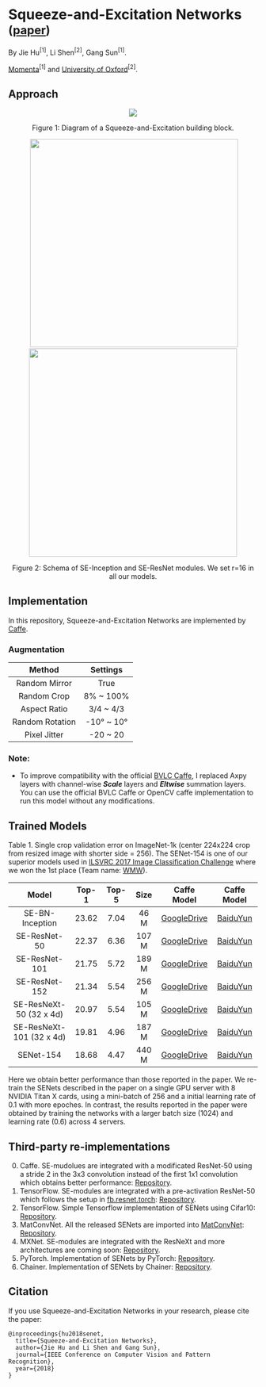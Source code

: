 # Squeeze-and-Excitation Networks <sub>([paper](http://openaccess.thecvf.com/content_cvpr_2018/papers/Hu_Squeeze-and-Excitation_Networks_CVPR_2018_paper.pdf))</sub>
By Jie Hu<sup>[1]</sup>, Li Shen<sup>[2]</sup>, Gang Sun<sup>[1]</sup>.

[Momenta](https://momenta.ai/)<sup>[1]</sup> and [University of Oxford](http://www.robots.ox.ac.uk/~vgg/)<sup>[2]</sup>.

## Approach
<div align="center">
  <img src="https://github.com/hujie-frank/SENet/blob/master/figures/SE-pipeline.jpg">
</div>
<p align="center">
  Figure 1: Diagram of a Squeeze-and-Excitation building block.
</p>

<div align="center">
   <img src="https://github.com/hujie-frank/SENet/blob/master/figures/SE-Inception-module.jpg" width="420">
  <img src="https://github.com/hujie-frank/SENet/blob/master/figures/SE-ResNet-module.jpg"  width="420">
</div>
<p align="center">
  Figure 2: Schema of SE-Inception and SE-ResNet modules. We set r=16 in all our models.
</p>

## Implementation
In this repository, Squeeze-and-Excitation Networks are implemented by [Caffe](https://github.com/BVLC/caffe).

### Augmentation
| Method | Settings |
|:-:|:-:|
|Random Mirror| True |
|Random Crop| 8% ~ 100% |
|Aspect Ratio | 3/4 ~ 4/3 |
|Random Rotation| -10° ~ 10°|
|Pixel Jitter| -20 ~ 20 |

### Note:
* To improve compatibility with the official [BVLC Caffe](https://github.com/BVLC/caffe), I replaced Axpy layers with channel-wise ***Scale*** layers and ***Eltwise*** summation layers.
You can use the official BVLC Caffe or OpenCV caffe implementation to run this model without any modifications.

## Trained Models

Table 1. Single crop validation error on ImageNet-1k (center 224x224 crop from resized image with shorter side = 256). The SENet-154 is one of our superior models used in [ILSVRC 2017 Image Classification Challenge](http://image-net.org/challenges/LSVRC/2017/index) where we won the 1st place (Team name: [WMW](http://image-net.org/challenges/LSVRC/2017/results)).

| Model | Top-1 | Top-5 | Size | Caffe Model | Caffe Model
|:-:|:-:|:-:|:-:|:-:|:-:|
|SE-BN-Inception| 23.62 | 7.04 | 46 M| [GoogleDrive](https://drive.google.com/file/d/0BwHV3BlNKkWlTWRRbDZYbVB2WWc/view?usp=sharing) | [BaiduYun](https://pan.baidu.com/s/1qYoPdak)
|SE-ResNet-50   | 22.37 | 6.36 | 107 M | [GoogleDrive](https://drive.google.com/file/d/0BwHV3BlNKkWlS2QwZHFzM3RjNzg/view?usp=sharing) | [BaiduYun](https://pan.baidu.com/s/1gf5wsLl)
|SE-ResNet-101  | 21.75  | 5.72 | 189 M | [GoogleDrive](https://drive.google.com/file/d/0BwHV3BlNKkWlTEg4YmcwQ0FoZFU/view?usp=sharing) | [BaiduYun](https://pan.baidu.com/s/1c1FvCWg)
|SE-ResNet-152  | 21.34  | 5.54 | 256 M | [GoogleDrive](https://drive.google.com/file/d/0BwHV3BlNKkWlcFE0Q2NTcWl3WUE/view?usp=sharing) | [BaiduYun](https://pan.baidu.com/s/1dFEnSzR)
|SE-ResNeXt-50 (32 x 4d) | 20.97 | 5.54 | 105 M | [GoogleDrive](https://drive.google.com/file/d/0BwHV3BlNKkWlQ2Z0Q204V1RITjA/view?usp=sharing) | [BaiduYun](https://pan.baidu.com/s/1dFbEmbv)
|SE-ResNeXt-101 (32 x 4d) | 19.81 | 4.96 | 187 M | [GoogleDrive](https://drive.google.com/file/d/0BwHV3BlNKkWleklsNzBiZlprblk/view?usp=sharing) | [BaiduYun](https://pan.baidu.com/s/1qY2wjt6)
|SENet-154 | 18.68 | 4.47 | 440 M | [GoogleDrive](https://drive.google.com/file/d/0BwHV3BlNKkWlbTFZbzFTSXBUTUE/view?usp=sharing) | [BaiduYun](https://pan.baidu.com/s/1o7HdfAE)

Here we obtain better performance than those reported in the paper.
We re-train the SENets described in the paper on a single GPU server with 8 NVIDIA Titan X cards, using a mini-batch of 256 and a initial learning rate of 0.1 with more epoches. 
In contrast, the results reported in the paper were obtained by training the networks with a larger batch size (1024) and learning rate (0.6) across 4 servers. 

## Third-party re-implementations
0. Caffe. SE-mudolues are integrated with a modificated ResNet-50 using a stride 2 in the 3x3 convolution instead of the first 1x1 convolution which obtains better performance: [Repository](https://github.com/shicai/SENet-Caffe).
0. TensorFlow. SE-modules are integrated with a pre-activation ResNet-50 which follows the setup in [fb.resnet.torch](https://github.com/facebook/fb.resnet.torch): [Repository](https://github.com/ppwwyyxx/tensorpack/tree/master/examples/ResNet).
0. TensorFlow. Simple Tensorflow implementation of SENets using Cifar10: [Repository](https://github.com/taki0112/SENet-Tensorflow).
0. MatConvNet. All the released SENets are imported into [MatConvNet](https://github.com/vlfeat/matconvnet): [Repository](https://github.com/albanie/mcnSENets).
0. MXNet. SE-modules are integrated with the ResNeXt and more architectures are coming soon: [Repository](https://github.com/bruinxiong/SENet.mxnet).
0. PyTorch. Implementation of SENets by PyTorch: [Repository](https://github.com/moskomule/senet.pytorch).
0. Chainer. Implementation of SENets by Chainer: [Repository](https://github.com/nutszebra/SENets).
## Citation

If you use Squeeze-and-Excitation Networks in your research, please cite the paper:
    
    @inproceedings{hu2018senet,
      title={Squeeze-and-Excitation Networks},
      author={Jie Hu and Li Shen and Gang Sun},
      journal={IEEE Conference on Computer Vision and Pattern Recognition},
      year={2018}
    }
